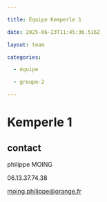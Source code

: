 ```yaml
---

title: Équipe Kemperle 1

date: 2025-06-23T11:45:36.516Z

layout: team

categories:

  - équipe

  - groupe-2

---
```


# Kemperle 1



## contact 

philippe MOING

06.13.37.74.38 

moing.philippe@orange.fr

